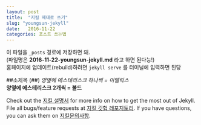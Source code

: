 ```yaml
---
layout: post
title:  "지킬 제대로 쓰기"
slug: "youngsun-jekyll"
date:   2016-11-22
categories: 포스트 쓰는법
---
```

이 파일을 `_posts` 경로에 저장하면 돼.<br/> (파일명은 **2016-11-22-youngsun-jekyll.md** 라고 하면 된다능!)<br/>
홈페이지에 업데이트(rebuild)하려면 `jekyll serve` 를 터미널에 입력하면 된당

##소제목 (##)
*양옆에 에스테리스크 하나씩 = 이탤릭스*<br/>**양옆에 에스테리스크 2개씩 = 볼드** 


Check out the [지킬 설명서][jekyll-docs] for more info on how to get the most out of Jekyll. File all bugs/feature requests at [지킬 깃헙 레포지토리][jekyll-gh]. If you have questions, you can ask them on [지킬문의사항][jekyll-talk].

[jekyll-docs]: http://jekyllrb.com/docs/home
[jekyll-gh]:   https://github.com/jekyll/jekyll
[jekyll-talk]: https://talk.jekyllrb.com/
